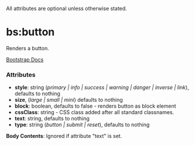 All attributes are optional unless otherwise stated.

# bs:button #

Renders a button.  

[Bootstrap Docs](http://twitter.github.com/bootstrap/base-css.html#buttons "Bootstrap Docs")

### Attributes ###

* **style**: string (*primary | info | success | warning | danger | inverse | link*), defaults to nothing
* **size**, (*large | small | mini*) defaults to nothing
* **block**: boolean, defaults to false - renders button as block element
* **cssClass**: string - CSS class added after all standard classnames.
* **text**: string, defaults to nothing
* **type**: string (*button | submit | reset*), defaults to nothing

**Body Contents**: Ignored if attribute "text" is set.